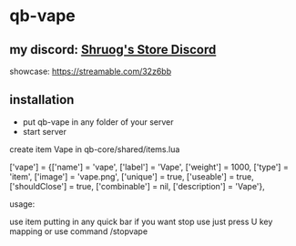 # qb-vape

## my discord: [Shruog's Store Discord](https://discord.gg/MDNDXS29zC)

showcase: https://streamable.com/32z6bb

## installation 

- put qb-vape in any folder of your server
- start server

create item Vape in qb-core/shared/items.lua

['vape'] 			 = {['name'] = 'vape', 				['label'] = 'Vape', 				['weight'] = 1000, 		['type'] = 'item', 		['image'] = 'vape.png', 		['unique'] = true, 		['useable'] = true, 	['shouldClose'] = true,	   ['combinable'] = nil,   ['description'] = 'Vape'},


usage:

use item putting in any quick bar if you want stop use just press U key mapping or use command /stopvape
